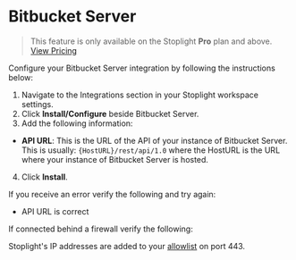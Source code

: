 # Bitbucket Server

> This feature is only available on the Stoplight **Pro** plan and above. [View Pricing](https://stoplight.io/pricing/)

Configure your Bitbucket Server integration by following the instructions below:

1. Navigate to the Integrations section in your Stoplight workspace settings. 
2. Click **Install/Configure** beside Bitbucket Server.
3. Add the following information:
 - **API URL**: This is the URL of the API of your instance of Bitbucket Server. This is usually: `{HostURL}/rest/api/1.0` where the HostURL is the URL where your instance of Bitbucket Server is hosted.
4. Click **Install**. 

If you receive an error verify the following and try again:

- API URL is correct

If connected behind a firewall verify the following:

Stoplight's IP addresses are added to your [allowlist](../h.allowlisting-ips.md) on port 443. 
